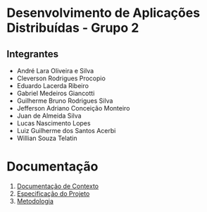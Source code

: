 # Desenvolvimento de Aplicações Distribuídas - Grupo 2

## Integrantes

* André Lara Oliveira e Silva
* Cleverson Rodrigues Procopio
* Eduardo Lacerda Ribeiro 
* Gabriel Medeiros Giancotti 
* Guilherme Bruno Rodrigues Silva
* Jefferson Adriano Conceição Monteiro
* Juan de Almeida Silva
* Lucas Nascimento Lopes
* Luiz Guilherme dos Santos Acerbi 
* Willian Souza Telatin




# Documentação

<ol>
<li><a href="docs/01-Documentação de Contexto.md"> Documentação de Contexto</a></li>
<li><a href="docs/02-Especificação do Projeto.md"> Especificação do Projeto</a></li>
<li><a href="docs/03-Metodologia.md"> Metodologia</a></li>
</ol>





